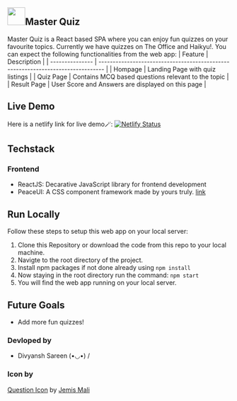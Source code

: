 ##  <img width="40px" src="https://user-images.githubusercontent.com/59335572/179963471-04063fc8-77ee-47ed-92fa-a3e9ec0526cf.svg" />Master Quiz
Master Quiz is a React based SPA where you can enjoy fun quizzes on your favourite topics. Currently we have quizzes on The Office and Haikyu!. You can expect the following functionalities from the web app:
| Feature         | Description                                                                      |
| --------------- | -------------------------------------------------------------------------------- |
| Hompage         | Landing Page with quiz listings                                                  |
| Quiz Page       | Contains MCQ based questions relevant to the topic                               | 
| Result Page     | User Score and Answers are displayed on this page                                |

## Live Demo 

Here is a netlify link for live demo🪄: [![Netlify Status](https://api.netlify.com/api/v1/badges/810b0aec-ee6e-4c4c-acbc-6370bdab179e/deploy-status)](https://quizmasterweb.netlify.app/)

## Techstack

### Frontend

- ReactJS: Decarative JavaScript library for frontend development
- PeaceUI: A CSS component framework made by yours truly. [link](https://peaceui.netlify.app/)

## Run Locally

Follow these steps to setup this web app on your local server:

1. Clone this Repository or download the code from this repo to your local machine.
2. Navigte to the root directory of the project.
4. Install npm packages if not done already using `npm install`
5. Now staying in the root directory run the command: `npm start`
6. You will find the web app running on your local server.

## Future Goals

* Add more fun quizzes!

### Devloped by

* Divyansh Sareen  (•◡•) /

### Icon by
<a href="https://iconscout.com/icons/question" target="_blank">Question Icon</a> by <a href="https://iconscout.com/contributors/jemismali" target="_blank">Jemis Mali</a>
